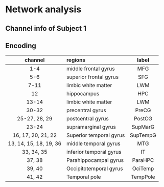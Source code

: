 # Network analysis

## Channel info of Subject 1

## Encoding

| channel | regions | label | 
| :---: | :--- | :---:
| 1-4 | middle frontal gyrus | MFG |
| 5-6 | superior frontal gyrus | SFG |
| 7-11| limbic white matter | LWM |
| 12 | hippocampus | HPC |
|13-14 | limbic white matter | LWM | 
|30-32 | precentral gyrus | PreCG |
|25-27, 28, 29 | postcentral gyrus | PostCG |
|23-24 | supramarginal gyrus | SupMarG | 
|16, 17, 20, 21, 22 | Superior temporal gyrus | SupTempG | 
|13, 14, 15, 18, 19, 36 | middle temporal gyrus | MTG |
|33, 34, 35 | inferior temporal gyrus | IT |
|37, 38 | Parahippocampal gyrus | ParaHPC |
|39, 40 | Occipitotemporal gyrus | OciTemp |
| 41, 42 | Temporal pole | TempPole |
